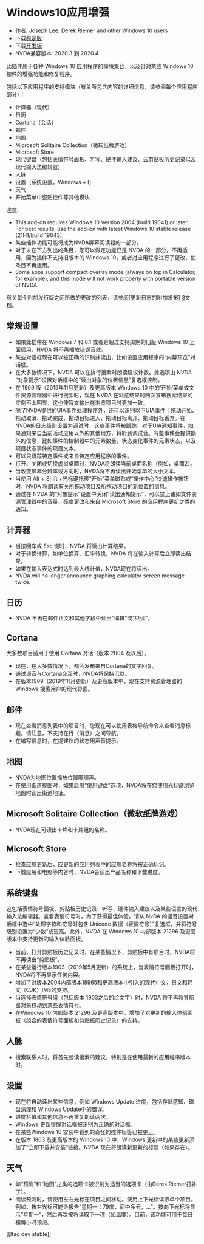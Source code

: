 # Windows10应用增强 #

* 作者: Joseph Lee, Derek Riemer and other Windows 10 users
* 下载[稳定版][1]
* 下载[开发板][2]
* NVDA兼容版本: 2020.3 到 2020.4

此插件用于各种 Windows 10 应用程序的模块集合，以及针对某些 Windows 10 控件的增强功能和修复程序。

包括以下应用程序的支持模块（有关所包含内容的详细信息，请参阅每个应用程序部分）：

* 计算器（现代）
* 日历
* Cortana（会话）
* 邮件
* 地图
* Microsoft Solitaire Collection（微软纸牌游戏）
* Microsoft Store
* 现代键盘（包括表情符号面板、听写、硬件输入建议、云剪贴板历史记录以及现代输入法编辑器）
* 人脉
* 设置（系统设置，Windows + I）
* 天气
* 开始菜单中瓷贴控件等其他模块

注意:

* This add-on requires Windows 10 Version 2004 (build 19041) or later. For
  best results, use the add-on with latest Windows 10 stable release
  (21H1/build 19043).
* 某些插件功能可能将成为NVDA屏幕阅读器的一部分。
* 对于未在下方列出的条目，您可以假定功能已是 NVDA 的一部分，不再适用，因为插件不支持旧版本的 Windows
  10，或者对应用程序进行了更改，使条目不再适用。
* Some apps support compact overlay mode (always on top in Calculator, for
  example), and this mode will not work properly with portable version of
  NVDA.

有关每个附加发行版之间所做的更改的列表，请参阅[更新日志的附加发布] [3]文档。

## 常规设置

* 如果此插件在 Windows 7 和 8.1 或者是超过支持周期的旧版 Windows 10 上面启用，NVDA 将不再播放错误音效。
* 某些对话框现在可以被正确的识别并读出，比如设置应用程序的“内幕预览”对话框。
* 在大多数情况下，NVDA 可以在执行搜索时朗读建议计数。此选项由 NVDA “对象提示”设置对话框中的“读出对象的位置信息”复选框控制。
* 在 1909 版（2019年11月更新）及更高版本 Windows 10 中的‘开始’菜单或文件资源管理器中进行搜索时，现在 NVDA
  在浏览结果时两次宣布搜索结果的实例不太明显，这也使盲文输出在浏览项目时更加一致。
* 除了NVDA提供的UIA事件处理程序外，还可以识别以下UIA事件：拖动开始、拖动取消、拖动完成、拖动目标进入、拖动目标离开、拖动目标丢弃。在NVDA的日志级别设置为调试时，这些事件将被跟踪，对于UIA通知事件，如果通知来自当前活动应用以外的其他地方，将听到调试音。有些事件会提供额外的信息，比如事件的控制器中的元素数量，状态变化事件的元素状态，以及项目状态事件的项目文本。
* 可以只跟踪特定事件或来自特定应用程序的事件。
* 打开、关闭或切换虚拟桌面时，NVDA将朗读当前桌面名称（例如，桌面2）。
* 当改变屏幕分辨率或方向时，NVDA将不再读出开始菜单的大小文本。
* 当使用 Alt + Shift +光标键托移“开始”菜单磁贴或“操作中心”快速操作按钮时，NVDA 将朗读有关所拖动项目及所拖动项目的新位置的信息。
* 通过在 NVDA 的“对象提示”设置中关闭“读出通知提示”，可以禁止诸如文件资源管理器中的音量、亮度更改和来自 Microsoft Store
  的应用程序更新之类的通知。

## 计算器

* 当按回车或 Esc 键时，NVDA 将读出计算结果。
* 对于转换计算，如单位换算、汇率转换，NVDA 将在输入计算后立即读出结果。
* 如果在输入表达式时达到最大统计值，NVDA现在将读出。
* NVDA will no longer announce graphing calculator screen message twice.

## 日历

* NVDA 不再在邮件正文和其他字段中读出“编辑”或“只读”。

## Cortana

大多数项目适用于使用 Cortana 对话（版本 2004 及以后）。

* 现在，在大多数情况下，都会发布来自Cortana的文字回复。
* 通过语音与Cortana交互时，NVDA将保持沉默。
* 在版本1909（2019年11月更新）及更高版本中，现在支持资源管理器的Windows 搜索用户的现代界面。

## 邮件

* 现在查看消息列表中的项目时，您现在可以使用表格导航命令来查看消息标题。请注意，不支持在行（消息）之间导航。
* 在编写信息时，在提建议的状态用声音提示。

## 地图

* NVDA为地图位置播放位置嘟嘟声。
* 在使用街道视图时，如果启用“使用键盘”选项，NVDA将在您使用光标键浏览地图时读出街道地址。

## Microsoft Solitaire Collection（微软纸牌游戏）

* NVDA现在可读出卡片和卡片组的名称。

## Microsoft Store

* 检查应用更新后，应更新的应用列表中的应用名称将被正确标记。
* 下载应用和电影等内容时，NVDA会读出产品名称和下载进度。

## 系统键盘

这包括表情符号面板、剪贴板历史记录、听写、硬件输入建议以及某些语言的现代输入法编辑器。查看表情符号时，为了获得最佳体验，请从 NvDA
的语音设置对话框中选中“处理字符和符号时包含 Unicode 数据（表情符号）”复选框，并将符号级别设置为“少数”或更高。此外，NVDA 在
Windows 10 内部版本 21296 及更高版本中支持更新的输入体验面板。

* 当前，打开剪贴板历史记录时，在某些情况下，剪贴板中有项目时，NVDA将不再读出“剪贴板”。
* 在某些运行版本1903（2019年5月更新）的系统上，当表情符号面板打开时，NVDA将不再显示任何内容。
* 增加了对版本2004内部版本18965和更高版本中引入的现代中文，日文和韩文（CJK）IME的支持。
* 当选择表情符号组（包括版本 1903之后的绘文字）时，NVDA 将不再将导航器对象移动到某些表情符号。
* 在Windows 10 内部版本 21296 及更高版本中，增加了对更新的输入体验面板（组合的表情符号面板和剪贴板历史记录）的支持。

## 人脉

* 搜索联系人时，将首先朗读搜索的建议，特别是在使用最新的应用程序版本时。

## 设置

* 现在将自动读出某些信息，例如 Windows Update 进度，包括存储感知、磁盘清理和 Windows Update中的错误。
* 进度栏值和其他信息不再重复朗读两次。
* Windows 更新提醒对话框被识别为正确的对话框。
* 在某些Windows 10 安装中看到的奇怪的控件标签已被更正。
* 在版本 1803 及更高版本的 Windows 10 中，Windows 更新中的某些更新添加了“立即下载并安装”链接。NVDA
  现在将朗读新更新的标题（如果存在）。

## 天气

* 如“预测”和“地图”之类的选项卡被识别为适当的选项卡（由Derek Riemer打补丁）。
* 阅读预测时，请使用左右光标在项目之间移动。使用上下光标读取单个项目。例如，按右光标可能会报告“星期一：79度，间中多云，...”。按向下光标将显示“星期一”，然后再次按将读取下一项（如温度）。目前，该功能可用于每日和每小时预测。

[[!tag dev stable]]

[1]: https://addons.nvda-project.org/files/get.php?file=w10

[2]: https://addons.nvda-project.org/files/get.php?file=w10-dev

[3]: https://github.com/josephsl/wintenapps/wiki/w10changelog
